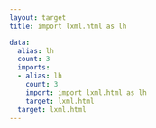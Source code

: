 ```yaml
---
layout: target
title: import lxml.html as lh

data:
  alias: lh
  count: 3
  imports:
  - alias: lh
    count: 3
    import: import lxml.html as lh
    target: lxml.html
  target: lxml.html
---
```

